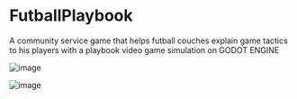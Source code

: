 # FutballPlaybook
A community service game that helps futball couches explain game tactics to his players with a playbook video game simulation on GODOT ENGINE

![image](https://github.com/EmilioVidal/FutballPlaybook/assets/149820545/fada33c6-733a-45e4-8ef7-d516dcf262aa)

![image](https://github.com/EmilioVidal/FutballPlaybook/assets/149820545/deb93ec9-09bf-4533-a2b3-e241d8fa6a3c)
